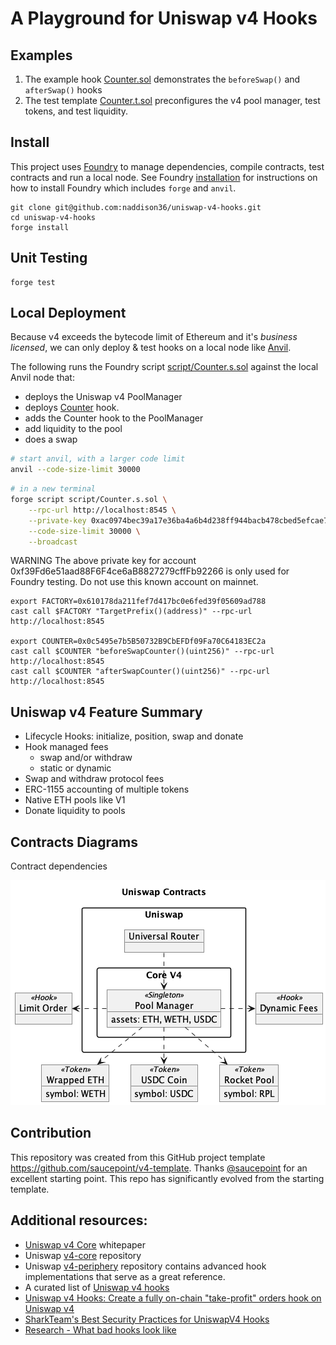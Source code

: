 # A Playground for Uniswap v4 Hooks

## Examples

1. The example hook [Counter.sol](src/Counter.sol) demonstrates the `beforeSwap()` and `afterSwap()` hooks
2. The test template [Counter.t.sol](test/Counter.t.sol) preconfigures the v4 pool manager, test tokens, and test liquidity.

## Install

This project uses [Foundry](https://book.getfoundry.sh) to manage dependencies, compile contracts, test contracts and run a local node. See Foundry [installation](https://book.getfoundry.sh/getting-started/installation) for instructions on how to install Foundry which includes `forge` and `anvil`.

```
git clone git@github.com:naddison36/uniswap-v4-hooks.git
cd uniswap-v4-hooks
forge install
```

## Unit Testing

```
forge test
```

## Local Deployment

Because v4 exceeds the bytecode limit of Ethereum and it's _business licensed_, we can only deploy & test hooks on a local node like [Anvil](https://book.getfoundry.sh/anvil/).

The following runs the Foundry script [script/Counter.s.sol](./script/Counter.s.sol) against the local Anvil node that:

- deploys the Uniswap v4 PoolManager
- deploys [Counter](./src/Counter.sol) hook.
- adds the Counter hook to the PoolManager
- add liquidity to the pool
- does a swap

```bash
# start anvil, with a larger code limit
anvil --code-size-limit 30000
```

```bash
# in a new terminal
forge script script/Counter.s.sol \
    --rpc-url http://localhost:8545 \
    --private-key 0xac0974bec39a17e36ba4a6b4d238ff944bacb478cbed5efcae784d7bf4f2ff80 \
    --code-size-limit 30000 \
    --broadcast
```

WARNING The above private key for account 0xf39Fd6e51aad88F6F4ce6aB8827279cffFb92266 is only used for Foundry testing. Do not use this known account on mainnet.

```
export FACTORY=0x610178da211fef7d417bc0e6fed39f05609ad788
cast call $FACTORY "TargetPrefix()(address)" --rpc-url http://localhost:8545

export COUNTER=0x0c5495e7b5B50732B9CbEFDf09Fa70C64183EC2a
cast call $COUNTER "beforeSwapCounter()(uint256)" --rpc-url http://localhost:8545
cast call $COUNTER "afterSwapCounter()(uint256)" --rpc-url http://localhost:8545
```

## Uniswap v4 Feature Summary

- Lifecycle Hooks: initialize, position, swap and donate
- Hook managed fees
  - swap and/or withdraw
  - static or dynamic
- Swap and withdraw protocol fees
- ERC-1155 accounting of multiple tokens
- Native ETH pools like V1
- Donate liquidity to pools

## Contracts Diagrams

Contract dependencies

![Uniswap v4 Contract dependencies](./docs/uniswapContractsV4.png)

## Contribution

This repository was created from this GitHub project template https://github.com/saucepoint/v4-template. Thanks [@saucepoint](https://twitter.com/saucepoint) for an excellent starting point. This repo has significantly evolved from the starting template.

## Additional resources:

- [Uniswap v4 Core](https://github.com/Uniswap/v4-core/blob/main/whitepaper-v4-draft.pdf) whitepaper
- Uniswap [v4-core](https://github.com/uniswap/v4-core) repository
- Uniswap [v4-periphery](https://github.com/uniswap/v4-periphery) repository contains advanced hook implementations that serve as a great reference.
- A curated list of [Uniswap v4 hooks](https://github.com/fewwwww/awesome-uniswap-hooks#awesome-uniswap-v4-hooks)
- [Uniswap v4 Hooks: Create a fully on-chain "take-profit" orders hook on Uniswap v4](https://learnweb3.io/lessons/uniswap-v4-hooks-create-a-fully-on-chain-take-profit-orders-hook-on-uniswap-v4/)
- [SharkTeam's Best Security Practices for UniswapV4 Hooks](https://twitter.com/sharkteamorg/status/1686673161650417664)
- [Research - What bad hooks look like](https://uniswap.notion.site/Research-What-bad-hooks-look-like-b10256c445904111914eb3b01fb4ec53)
